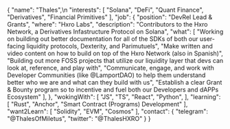 {
    "name": "Thales",\n
    "interests": \[
        "Solana",
        "DeFi",
        "Quant Finance",
        "Derivatives",
        "Financial Primitives"
    ],
    "job": {
        "position": "DevRel Lead & Grants",
        "where": "Hxro Labs",
        "description": "Contributors to the Hxro Network, a Derivatives Infastructure Protocol on Solana",
        "what": \[
        "Working on building out better documentation for all of the SDKs of both our user-facing liquidity protocols, Dexterity, and Parimutuels",
        "Make written and video content on how to build on top of the Hxro Network (also in Spanish)",
        "Building out more FOSS projects that utilize our liquidity layer that devs can look at, reference, and play with",
        "Communicate, engage, and work with Developer Communities (like @LamportDAO) to help them understand better who we are and what can they build with us",
        "Establish a clear Grant & Bounty program so to incentive and fuel both our Developers and dAPPs Ecosystem"
    ],
    },
    "wokingWith": \[
        "JS",
        "TS",
        "React",
        "Python",
    ],
    "learning": \[
        "Rust",
        "Anchor",
        "Smart Contract (Programs) Development"
    ],
    "want2Learn": \[
        "Solidity",
        "EVM",
        "Cosmos"
    ],
    "contact": {
        "telegram": "@ThalesOfMiletus",
        "twitter": "@ThalesHXRO"
    }
}
